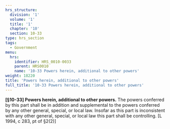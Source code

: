 ```yaml
---
hrs_structure:
  division: '1'
  volume: '1'
  title: '1'
  chapter: '10'
  section: 10-33
type: hrs_section
tags:
  - Government
menu:
  hrs:
    identifier: HRS_0010-0033
    parent: HRS0010
    name: '10-33 Powers herein, additional to other powers'
weight: 18220
title: 'Powers herein, additional to other powers'
full_title: '10-33 Powers herein, additional to other powers'
---
```

**[§10-33] Powers herein, additional to other powers.** The powers conferred by this part shall be in addition and supplemental to the powers conferred by any other general, special, or local law. Insofar as this part is inconsistent with any other general, special, or local law this part shall be controlling. [L 1994, c 283, pt of §2(2)]